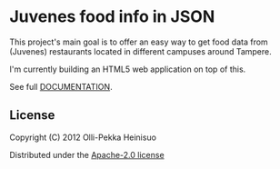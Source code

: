 # Juvenes food info in JSON

This project's main goal is to offer an easy way to get food data from (Juvenes) restaurants located in different campuses around Tampere.

I'm currently building an HTML5 web application on top of this.

See full [DOCUMENTATION](http://skvark.github.com/TUT_Juvenes_food/).

## License

Copyright (C) 2012 Olli-Pekka Heinisuo

Distributed under the [Apache-2.0 license](http://www.apache.org/licenses/LICENSE-2.0.html)